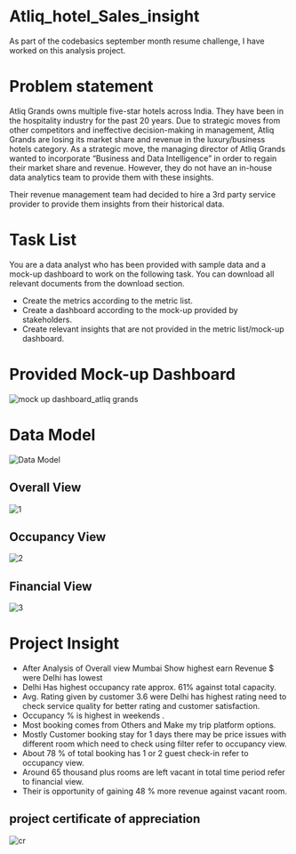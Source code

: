 # Atliq_hotel_Sales_insight
As part of the codebasics september month resume challenge, I have worked on this analysis project.

# Problem statement
Atliq Grands owns multiple five-star hotels across India. They have been in the hospitality industry for the past 20 years. Due to strategic moves from other competitors and ineffective decision-making in management, Atliq Grands are losing its market share and revenue in the luxury/business hotels category. As a strategic move, the managing director of Atliq Grands wanted to incorporate “Business and Data Intelligence” in order to regain their market share and revenue. However, they do not have an in-house data analytics team to provide them with these insights.

Their revenue management team had decided to hire a 3rd party service provider to provide them insights from their historical data.

# Task List
You are a data analyst who has been provided with sample data and a mock-up dashboard to work on the following task. You can download all relevant documents from the download section.

* Create the metrics according to the metric list.
* Create a dashboard according to the mock-up provided by stakeholders.
* Create relevant insights that are not provided in the metric list/mock-up dashboard.

# Provided Mock-up Dashboard
![mock up dashboard_atliq grands](https://user-images.githubusercontent.com/110016087/196461869-7825ea64-1492-4323-b22e-1d2a043b0f4b.png)

# Data Model
![Data Model](https://user-images.githubusercontent.com/110016087/196462796-ad2ef9e4-9368-48d5-a85e-b6e6af94dcfa.png)

## Overall View 
![1](https://user-images.githubusercontent.com/110016087/206991876-dcf54438-4e08-46bc-9990-26ba57e04825.png)

## Occupancy View
![2](https://user-images.githubusercontent.com/110016087/206991956-25995b76-218d-4e98-ba67-6357c25a2024.png)

## Financial View
![3](https://user-images.githubusercontent.com/110016087/206992161-dd2cbe9c-d013-4c45-bdb1-85324a688e1d.png)

# Project Insight
* After Analysis of Overall view Mumbai Show highest earn Revenue $ were Delhi has lowest
* Delhi Has highest occupancy rate approx. 61% against total capacity.
* Avg. Rating given by customer 3.6 were Delhi has highest rating need to check service quality for better rating and customer satisfaction.
* Occupancy % is highest in weekends .
* Most booking comes from Others and Make my trip  platform options.
* Mostly Customer booking  stay for 1 days there may be price issues with different room which need to check using filter refer to occupancy view.
* About 78 % of total booking has 1 or 2 guest check-in refer to occupancy view.
* Around 65 thousand plus rooms are left vacant in total time period refer to financial view.
* Their is opportunity of gaining 48 %  more revenue against vacant room.

## project certificate of appreciation

![cr](https://user-images.githubusercontent.com/110016087/196504927-11de262e-e89f-43d2-a56a-250924dd10fb.png)


